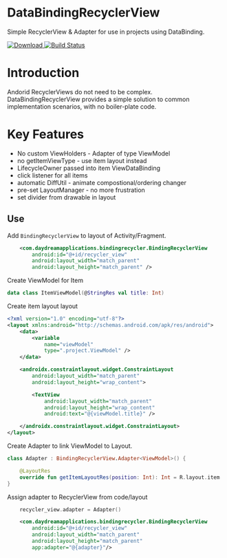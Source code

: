 # DataBindingRecyclerView

Simple RecyclerView & Adapter for use in projects using DataBinding.

[ ![Download](https://api.bintray.com/packages/daydreamapplications/Common/DataBinding-RecyclerView/images/download.svg) ](https://bintray.com/daydreamapplications/Common/DataBinding-RecyclerView/_latestVersion) [![Build Status](http://141.0.158.139:8080/buildStatus/icon?job=DataBinding+RecyclerView%2Fmaster)](http://141.0.158.139:8080/job/DataBinding%20RecyclerView/job/master/)

# Introduction
Andorid RecyclerViews do not need to be complex.
DataBindingRecyclerView provides a simple solution to common implementation scenarios, with no boiler-plate code.

# Key Features
 - No custom ViewHolders - Adapter of type ViewModel
 - no getItemViewType - use item layout instead
 - LifecycleOwner passed into item ViewDataBinding
 - click listener for all items
 - automatic DiffUtil - animate compostional/ordering changer
 - pre-set LayoutManager - no more frustration
 - set divider from drawable in layout

## Use

Add `BindingRecyclerView` to layout of Activity/Fragment.
```xml
    <com.daydreamapplications.bindingrecycler.BindingRecyclerView
        android:id="@+id/recycler_view"
        android:layout_width="match_parent"
        android:layout_height="match_parent" />
```

Create ViewModel for Item
```kotlin
data class ItemViewModel(@StringRes val title: Int)
```


Create item layout layout
```xml
<?xml version="1.0" encoding="utf-8"?>
<layout xmlns:android="http://schemas.android.com/apk/res/android">
    <data>
        <variable
            name="viewModel"
            type=".project.ViewModel" />
    </data>

    <androidx.constraintlayout.widget.ConstraintLayout
        android:layout_width="match_parent"
        android:layout_height="wrap_content">

        <TextView
            android:layout_width="match_parent"
            android:layout_height="wrap_content"
            android:text="@{viewModel.title}" />

    </androidx.constraintlayout.widget.ConstraintLayout>
</layout>
```

Create Adapter to link ViewModel to Layout.

```kotlin
class Adapter : BindingRecyclerView.Adapter<ViewModel>() {

    @LayoutRes
    override fun getItemLayoutRes(position: Int): Int = R.layout.item
}
```

Assign adapter to RecyclerView from code/layout
```kotlin
    recycler_view.adapter = Adapter()
```
```xml
    <com.daydreamapplications.bindingrecycler.BindingRecyclerView
        android:id="@+id/recycler_view"
        android:layout_width="match_parent"
        android:layout_height="match_parent"
        app:adapter="@{adapter}"/>
```
